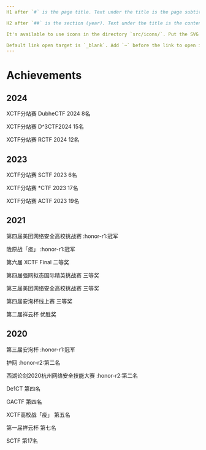 ```yaml
---
H1 after `#` is the page title. Text under the title is the page subtitle.

H2 after `##` is the section (year). Text under the title is the content of the section.

It's available to use icons in the directory `src/icons/`. Put the SVG filename (without extension) between `:` to use the icon. For example, `:github:`.

Default link open target is `_blank`. Add `~` before the link to open it in the same tab, `!` for new tab.
---
```


# Achievements

## 2024

XCTF分站赛 DubheCTF 2024 8名

XCTF分站赛 D^3CTF2024 15名

XCTF分站赛 RCTF 2024 12名

## 2023

XCTF分站赛 SCTF 2023 6名

XCTF分站赛 *CTF 2023 17名

XCTF分站赛 ACTF 2023 19名

## 2021

第四届美团网络安全高校挑战赛 :honor-r1:冠军

陇原战「疫」 :honor-r1:冠军

第六届 XCTF Final 二等奖

第四届强网拟态国际精英挑战赛 三等奖

第三届美团网络安全高校挑战赛 三等奖

第四届安洵杯线上赛 三等奖

第二届祥云杯 优胜奖

## 2020

第三届安洵杯 :honor-r1:冠军

护网 :honor-r2:第二名

西湖论剑2020杭州网络安全技能大赛 :honor-r2:第二名

De1CT 第四名

GACTF 第四名

XCTF高校战「疫」 第五名

第一届祥云杯 第七名

SCTF 第17名
